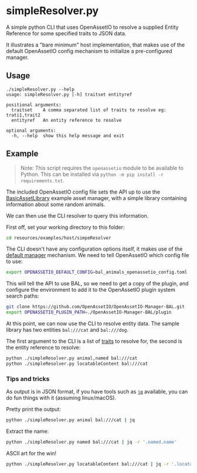 # simpleResolver.py

A simple python CLI that uses OpenAssetIO to resolve a supplied Entity
Reference for some specified traits to JSON data.

It illustrates a "bare minimum" host implementation, that makes use of
the default OpenAssetIO config mechanism to initialize a pre-configured
manager.

## Usage

```
./simpleResolver.py --help
usage: simpleResolver.py [-h] traitset entityref

positional arguments:
  traitset    A comma separated list of traits to resolve eg: trati1,trait2
  entityref   An entity reference to resolve

optional arguments:
  -h, --help  show this help message and exit
```

## Example

> Note: This script requires the `openassetio` module to be available to
> Python. This can be installed via
> `python -m pip install -r requirements.txt`.

The included OpenAssetIO config file sets the API up to use the
[BasicAssetLibrary](https://github.com/OpenAssetIO/OpenAssetIO-Manager-BAL)
example asset manager, with a simple library containing information
about some random animals.

We can then use the CLI resolver to query this information.

First off, set your working directory to this folder:

```bash
cd resources/examples/host/simpeResolver
```

The CLI doesn't have any configuration options itself, it makes use of
the [default manager](https://openassetio.github.io/OpenAssetIO/classopenassetio_1_1v1_1_1host_api_1_1_manager_factory.html#a8b6c44543faebcb1b441bbf63c064c76)
mechanism. We need to tell OpenAssetIO which config file to use:

```bash
export OPENASSETIO_DEFAULT_CONFIG=bal_animals_openassetio_config.toml
```

This will tell the API to use BAL, so we need to get a copy of the
plugin, and configure the environment to add it to the OpenAssetIO
plugin system search paths:

```bash
git clone https://github.com/OpenAssetIO/OpenAssetIO-Manager-BAL.git
export OPENASSETIO_PLUGIN_PATH=./OpenAssetIO-Manager-BAL/plugin
```

At this point, we can now use the CLI to resolve entity data.
The sample library has two entities `bal:///cat` and `bal:///dog`.

The first argument to the CLI is a list of [traits](https://openassetio.github.io/OpenAssetIO/entities_traits_and_specifications.html)
to resolve for, the second is the entity reference to resolve:

```bash
python ./simpleResolver.py animal,named bal:///cat
python ./simpleResolver.py locatableContent bal:///cat
```

### Tips and tricks

As output is in JSON format, if you have tools such as
[`jq`](https://github.com/stedolan/jq) available, you can do fun things
with it (assuming linux/macOS).

Pretty print the output:

```bash
python ./simpleResolver.py animal bal:///cat | jq
```

Extract the name:

```bash
python ./simpleResolver.py named bal:///cat | jq -r '.named.name'
```

ASCII art for the win!

```bash
python ./simpleResolver.py locatableContent bal:///cat | jq -r '.locatableContent.url' | xargs jp2a
```

